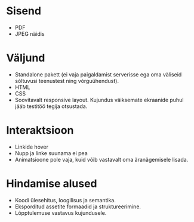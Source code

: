 # Sisend
* PDF
* JPEG näidis

# Väljund
* Standalone pakett (ei vaja paigaldamist serverisse ega oma väliseid sõltuvusi teenustest ning võrguühendust).
* HTML
* CSS
* Soovitavalt responsive layout. Kujundus väiksemate ekraanide puhul jääb testitöö tegija otsustada.

# Interaktsioon
* Linkide hover
* Nupp ja linke suunama ei pea
* Animatsioone pole vaja, kuid võib vastavalt oma äranägemisele lisada.

# Hindamise alused
* Koodi ülesehitus, loogilisus ja semantika.
* Eksporditud assetite formaadid ja struktureerimine.
* Lõpptulemuse vastavus kujundusele.
